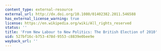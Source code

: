 ```yaml
---
content_type: external-resource
external_url: http://dx.doi.org/10.1080/01402382.2011.546588
has_external_license_warning: true
license: https://en.wikipedia.org/wiki/All_rights_reserved
status: ''
title: 'From New Labour to New Politics: The British Election of 2010'
uid: 527bf16c-b753-478d-9553-c8839e0bee9e
wayback_url: ''
---
```

